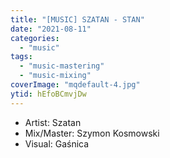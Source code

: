 ```yaml
---
title: "[MUSIC] SZATAN - STAN"
date: "2021-08-11"
categories:
  - "music"
tags:
  - "music-mastering"
  - "music-mixing"
coverImage: "mqdefault-4.jpg"
ytid: hEfoBCmvjDw
---
```


- Artist: Szatan
- Mix/Master: Szymon Kosmowski
- Visual: Gaśnica
